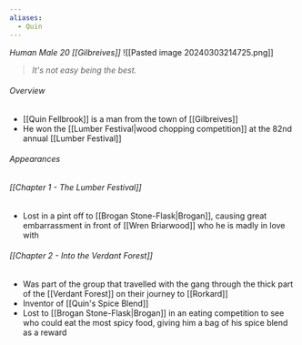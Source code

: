 ```yaml
---
aliases:
  - Quin
---
```

*Human Male 20 [[Gilbreives]]*
![[Pasted image 20240303214725.png]]
> *It's not easy being the best.*
###### Overview
- [[Quin Fellbrook]] is a man from the town of [[Gilbreives]]
- He won the [[Lumber Festival|wood chopping competition]] at the 82nd annual [[Lumber Festival]]
###### Appearances
###### [[Chapter 1 - The Lumber Festival]]
- Lost in a pint off to [[Brogan Stone-Flask|Brogan]], causing great embarrassment in front of [[Wren Briarwood]] who he is madly in love with
###### [[Chapter 2 - Into the Verdant Forest]]
- Was part of the group that travelled with the gang through the thick part of the [[Verdant Forest]] on their journey to [[Rorkard]]
- Inventor of [[Quin's Spice Blend]]
- Lost to [[Brogan Stone-Flask|Brogan]] in an eating competition to see who could eat the most spicy food, giving him a bag of his spice blend as a reward
